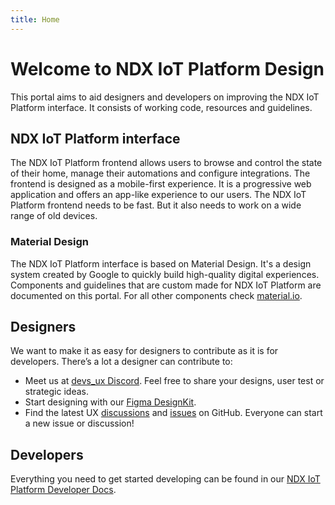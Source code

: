 ```yaml
---
title: Home
---
```


# Welcome to NDX IoT Platform Design

This portal aims to aid designers and developers on improving the NDX IoT Platform interface. It consists of working code, resources and guidelines.

## NDX IoT Platform interface

The NDX IoT Platform frontend allows users to browse and control the state of their home, manage their automations and configure integrations. The frontend is designed as a mobile-first experience. It is a progressive web application and offers an app-like experience to our users. The NDX IoT Platform frontend needs to be fast. But it also needs to work on a wide range of old devices.

### Material Design

The NDX IoT Platform interface is based on Material Design. It's a design system created by Google to quickly build high-quality digital experiences. Components and guidelines that are custom made for NDX IoT Platform are documented on this portal. For all other components check <a href="https://material.io" rel="noopener noreferrer" target="_blank">material.io</a>.

## Designers

We want to make it as easy for designers to contribute as it is for developers. There’s a lot a designer can contribute to:

- Meet us at <a href="https://www.home-assistant.io/join-chat" rel="noopener noreferrer" target="_blank">devs_ux Discord</a>. Feel free to share your designs, user test or strategic ideas.
- Start designing with our <a href="https://www.figma.com/community/file/967153512097289521/Home-Assistant-DesignKit" rel="noopener noreferrer" target="_blank">Figma DesignKit</a>.
- Find the latest UX <a href="https://github.com/home-assistant/frontend/discussions?discussions_q=label%3Aux" rel="noopener noreferrer" target="_blank">discussions</a> and <a href="https://github.com/home-assistant/frontend/labels/ux" rel="noopener noreferrer" target="_blank">issues</a> on GitHub. Everyone can start a new issue or discussion!

## Developers

Everything you need to get started developing can be found in our <a href="https://developers.home-assistant.io" rel="noopener noreferrer" target="_blank">NDX IoT Platform Developer Docs</a>.
